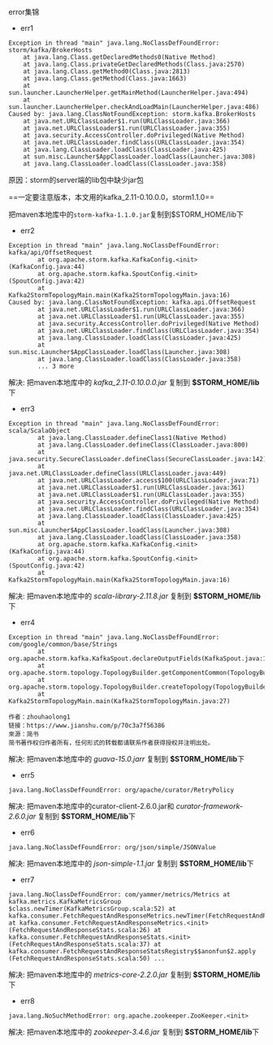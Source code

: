 error集锦

* err1

```
Exception in thread "main" java.lang.NoClassDefFoundError: storm/kafka/BrokerHosts
    at java.lang.Class.getDeclaredMethods0(Native Method)
    at java.lang.Class.privateGetDeclaredMethods(Class.java:2570)
    at java.lang.Class.getMethod0(Class.java:2813)
    at java.lang.Class.getMethod(Class.java:1663)
    at sun.launcher.LauncherHelper.getMainMethod(LauncherHelper.java:494)
    at sun.launcher.LauncherHelper.checkAndLoadMain(LauncherHelper.java:486)
Caused by: java.lang.ClassNotFoundException: storm.kafka.BrokerHosts
    at java.net.URLClassLoader$1.run(URLClassLoader.java:366)
    at java.net.URLClassLoader$1.run(URLClassLoader.java:355)
    at java.security.AccessController.doPrivileged(Native Method)
    at java.net.URLClassLoader.findClass(URLClassLoader.java:354)
    at java.lang.ClassLoader.loadClass(ClassLoader.java:425)
    at sun.misc.Launcher$AppClassLoader.loadClass(Launcher.java:308)
    at java.lang.ClassLoader.loadClass(ClassLoader.java:358)

```

原因：storm的server端的lib包中缺少jar包   

==一定要注意版本，本文用的kafka_2.11-0.10.0.0，storm1.1.0==

把maven本地库中的`storm-kafka-1.1.0.jar`复制到$STORM_HOME/lib下

* err2

```
Exception in thread "main" java.lang.NoClassDefFoundError: kafka/api/OffsetRequest
        at org.apache.storm.kafka.KafkaConfig.<init>(KafkaConfig.java:44)
        at org.apache.storm.kafka.SpoutConfig.<init>(SpoutConfig.java:42)
        at Kafka2StormTopologyMain.main(Kafka2StormTopologyMain.java:16)
Caused by: java.lang.ClassNotFoundException: kafka.api.OffsetRequest
        at java.net.URLClassLoader$1.run(URLClassLoader.java:366)
        at java.net.URLClassLoader$1.run(URLClassLoader.java:355)
        at java.security.AccessController.doPrivileged(Native Method)
        at java.net.URLClassLoader.findClass(URLClassLoader.java:354)
        at java.lang.ClassLoader.loadClass(ClassLoader.java:425)
        at sun.misc.Launcher$AppClassLoader.loadClass(Launcher.java:308)
        at java.lang.ClassLoader.loadClass(ClassLoader.java:358)
        ... 3 more

```

解决:
把maven本地库中的 *kafka_2.11-0.10.0.0.jar* 复制到 **$STORM_HOME/lib**下

* err3

```
Exception in thread "main" java.lang.NoClassDefFoundError: scala/ScalaObject
        at java.lang.ClassLoader.defineClass1(Native Method)
        at java.lang.ClassLoader.defineClass(ClassLoader.java:800)
        at java.security.SecureClassLoader.defineClass(SecureClassLoader.java:142)
        at java.net.URLClassLoader.defineClass(URLClassLoader.java:449)
        at java.net.URLClassLoader.access$100(URLClassLoader.java:71)
        at java.net.URLClassLoader$1.run(URLClassLoader.java:361)
        at java.net.URLClassLoader$1.run(URLClassLoader.java:355)
        at java.security.AccessController.doPrivileged(Native Method)
        at java.net.URLClassLoader.findClass(URLClassLoader.java:354)
        at java.lang.ClassLoader.loadClass(ClassLoader.java:425)
        at sun.misc.Launcher$AppClassLoader.loadClass(Launcher.java:308)
        at java.lang.ClassLoader.loadClass(ClassLoader.java:358)
        at org.apache.storm.kafka.KafkaConfig.<init>(KafkaConfig.java:44)
        at org.apache.storm.kafka.SpoutConfig.<init>(SpoutConfig.java:42)
        at Kafka2StormTopologyMain.main(Kafka2StormTopologyMain.java:16)

```

解决:
把maven本地库中的 *scala-library-2.11.8.jar* 复制到 **$STORM_HOME/lib**下

* err4

```
Exception in thread "main" java.lang.NoClassDefFoundError: com/google/common/base/Strings
        at org.apache.storm.kafka.KafkaSpout.declareOutputFields(KafkaSpout.java:184)
        at org.apache.storm.topology.TopologyBuilder.getComponentCommon(TopologyBuilder.java:383)
        at org.apache.storm.topology.TopologyBuilder.createTopology(TopologyBuilder.java:135)
        at Kafka2StormTopologyMain.main(Kafka2StormTopologyMain.java:27)

作者：zhouhaolong1
链接：https://www.jianshu.com/p/70c3a7f56386
來源：简书
简书著作权归作者所有，任何形式的转载都请联系作者获得授权并注明出处。
```

解决:
把maven本地库中的 *guava-15.0.jarr* 复制到 **$STORM_HOME/lib**下

* err5

```
java.lang.NoClassDefFoundError: org/apache/curator/RetryPolicy  
```

解决:
把maven本地库中的curator-client-2.6.0.jar和 *curator-framework-2.6.0.jar* 复制到 **$STORM_HOME/lib**下

* err6

```
java.lang.NoClassDefFoundError: org/json/simple/JSONValue
```

解决:
把maven本地库中的 *json-simple-1.1.jar* 复制到 **$STORM_HOME/lib**下

* err7

```
java.lang.NoClassDefFoundError: com/yammer/metrics/Metrics at kafka.metrics.KafkaMetricsGroup
$class.newTimer(KafkaMetricsGroup.scala:52) at
kafka.consumer.FetchRequestAndResponseMetrics.newTimer(FetchRequestAndResponseStats.scala:25)
at kafka.consumer.FetchRequestAndResponseMetrics.<init>
(FetchRequestAndResponseStats.scala:26) at kafka.consumer.FetchRequestAndResponseStats.<init>
(FetchRequestAndResponseStats.scala:37) at
kafka.consumer.FetchRequestAndResponseStatsRegistry$$anonfun$2.apply
(FetchRequestAndResponseStats.scala:50) ...

```

解决:
把maven本地库中的 *metrics-core-2.2.0.jar* 复制到 **$STORM_HOME/lib**下

* err8

```
java.lang.NoSuchMethodError: org.apache.zookeeper.ZooKeeper.<init>
```

解决:
把maven本地库中的 *zookeeper-3.4.6.jar* 复制到 **$STORM_HOME/lib**下